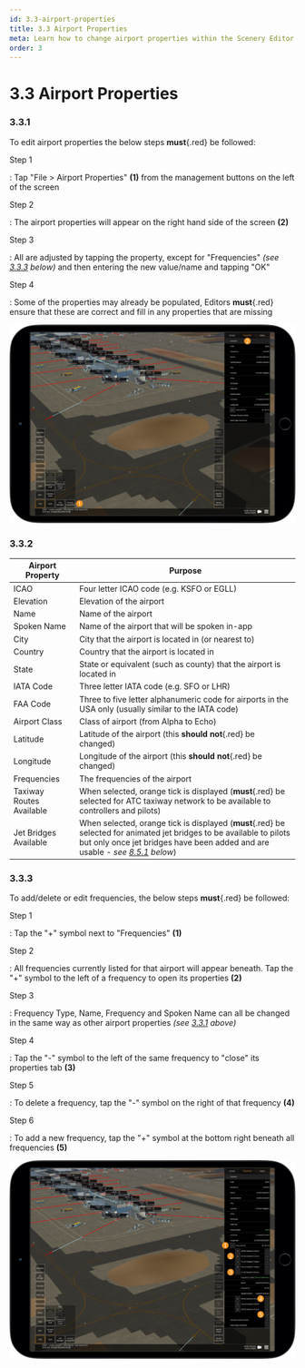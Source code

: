 ```yaml
---
id: 3.3-airport-properties
title: 3.3 Airport Properties
meta: Learn how to change airport properties within the Scenery Editor of Infinite Flight.
order: 3
---
```




# 3.3 Airport Properties



### 3.3.1

To edit airport properties the below steps **must**{.red} be followed: 



Step 1

: Tap "File > Airport Properties" **(1)** from the management buttons on the left of the screen



Step 2

: The airport properties will appear on the right hand side of the screen **(2)**



Step 3

: All are adjusted by tapping the property, except for "Frequencies" *(see [3.3.3](/guide/scenery-editor-manual/3.-getting-started/3.3-airport-properties#3.3.3) below)* and then entering the new value/name and tapping "OK"



Step 4

: Some of the properties may already be populated, Editors **must**{.red} ensure that these are correct and fill in any properties that are missing



![Image 3.3.1.1 - Airport Properties](_images/manual/frames/3.3.1.1.png)



### 3.3.2

| Airport Property         | Purpose                                                      |
| ------------------------ | ------------------------------------------------------------ |
| ICAO                     | Four letter ICAO code (e.g. KSFO or EGLL)                    |
| Elevation                | Elevation of the airport                                     |
| Name                     | Name of the airport                                          |
| Spoken Name              | Name of the airport that will be spoken in-app               |
| City                     | City that the airport is located in (or nearest to)          |
| Country                  | Country that the airport is located in                       |
| State                    | State or equivalent (such as county) that the airport is located in |
| IATA Code                | Three letter IATA code (e.g. SFO or LHR)                     |
| FAA Code                 | Three to five letter alphanumeric code for airports in the USA only (usually similar to the IATA code) |
| Airport Class            | Class of airport (from Alpha to Echo)                        |
| Latitude                 | Latitude of the airport (this **should not**{.red} be changed) |
| Longitude                | Longitude of the airport (this **should not**{.red} be changed) |
| Frequencies              | The frequencies of the airport                               |
| Taxiway Routes Available | When selected, orange tick is displayed (**must**{.red} be selected for ATC taxiway network to be available to controllers and pilots) |
| Jet Bridges Available    | When selected, orange tick is displayed (**must**{.red} be selected for animated jet bridges to be available to pilots but only once jet bridges have been added and are usable - *see [8.5.1](/guide/scenery-editor-manual/8.-airport-gate/8.5-jet-bridge-animations#8.5.1) below*) |



### 3.3.3

To add/delete or edit frequencies, the below steps **must**{.red} be followed: 



Step 1

: Tap the "+" symbol next to "Frequencies" **(1)**



Step 2

: All frequencies currently listed for that airport will appear beneath. Tap the "+" symbol to the left of a frequency to open its properties **(2)**



Step 3

: Frequency Type, Name, Frequency and Spoken Name can all be changed in the same way as other airport properties *(see [3.3.1](/guide/scenery-editor-manual/3.-getting-started/3.3-airport-properties#3.3.1) above)*



Step 4

: Tap the "-" symbol to the left of the same frequency to "close" its properties tab **(3)**



Step 5

: To delete a frequency, tap the "-" symbol on the right of that frequency **(4)**



Step 6

: To add a new frequency, tap the "+" symbol at the bottom right beneath all frequencies **(5)**



![Image 3.3.3.1 - Editing Frequencies](_images/manual/frames/3.3.3.1.png)
